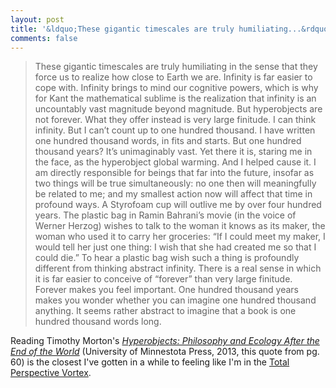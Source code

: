 ```yaml
---
layout: post
title: '&ldquo;These gigantic timescales are truly humiliating...&rdquo;'
comments: false
---
```


> These gigantic timescales are truly humiliating in the sense that they force us to realize how close to Earth we are. Infinity is far easier to cope with. Infinity brings to mind our cognitive powers, which is why for Kant the mathematical sublime is the realization that infinity is an uncountably vast magnitude beyond magnitude. But hyperobjects are not forever. What they offer instead is very large finitude. I can think infinity. But I can’t count up to one hundred thousand. I have written one hundred thousand words, in fits and starts. But one hundred thousand years? It’s unimaginably vast. Yet there it is, staring me in the face, as the hyperobject global warming. And I helped cause it. I am directly responsible for beings that far into the future, insofar as two things will be true simultaneously: no one then will meaningfully be related to me; and my smallest action now will affect that time in profound ways. A Styrofoam cup will outlive me by over four hundred years. The plastic bag in Ramin Bahrani’s movie (in the voice of Werner Herzog) wishes to talk to the woman it knows as its maker, the woman who used it to carry her groceries: “If I could meet my maker, I would tell her just one thing: I wish that she had created me so that I could die.” To hear a plastic bag wish such a thing is profoundly different from thinking abstract infinity. There is a real sense in which it is far easier to conceive of “forever” than very large finitude. Forever makes you feel important. One hundred thousand years makes you wonder whether you can imagine one hundred thousand anything. It seems rather abstract to imagine that a book is one hundred thousand words long.

Reading Timothy Morton's [*Hyperobjects: Philosophy and Ecology After the End of the World*](https://www.upress.umn.edu/book-division/books/hyperobjects) (University of Minnestota Press, 2013, this quote from pg. 60) is the closest I've gotten in a while to feeling like I'm in the [Total Perspective Vortex](https://www.youtube.com/watch?v=kSnJl7B_TVs&noredirect=1).